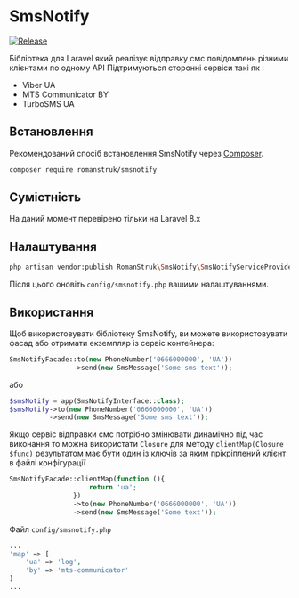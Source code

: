 # SmsNotify
[![Release](https://img.shields.io/badge/Release-v0.0.3--alpha-yellow?style=flat-square)](https://github.com/RomanStruk/SmsNotify/releases)

Бібліотека для Laravel який реалізує відправку смс повідомлень різними клієнтами по одному API
Підтримуються сторонні сервіси такі як :
* Viber UA
* MTS Communicator BY
* TurboSMS UA

## Встановлення

Рекомендований спосіб встановлення SmsNotify через
[Composer](https://getcomposer.org/).

```bash
composer require romanstruk/smsnotify
```
## Сумістність
На даний момент перевірено тільки на Laravel 8.x

## Налаштування
```bash
php artisan vendor:publish RomanStruk\SmsNotify\SmsNotifyServiceProvider
```
Після цього оновіть ```config/smsnotify.php``` вашими налаштуваннями.

## Використання
Щоб використовувати бібліотеку SmsNotify, ви можете використовувати фасад або отримати екземпляр із сервіс контейнера:

```php
SmsNotifyFacade::to(new PhoneNumber('0666000000', 'UA'))
                ->send(new SmsMessage('Some sms text'));
```
або
```php
$smsNotify = app(SmsNotifyInterface::class);
$smsNotify->to(new PhoneNumber('0666000000', 'UA'))
          ->send(new SmsMessage('Some sms text'));
```
Якщо сервіс відправки смс потрібно змінювати динамічно під час виконання то можна використати ```Closure``` для методу ```clientMap(Closure $func)``` результатом має бути один із ключів за яким прікріплений клієнт в файлі конфігурації
```php
SmsNotifyFacade::clientMap(function (){
                    return 'ua';
                })
                ->to(new PhoneNumber('0666000000', 'UA'))
                ->send(new SmsMessage('Some text'));
```
Файл ```config/smsnotify.php```
```php
...
'map' => [
    'ua' => 'log',
    'by' => 'mts-communicator'
]
...
```
